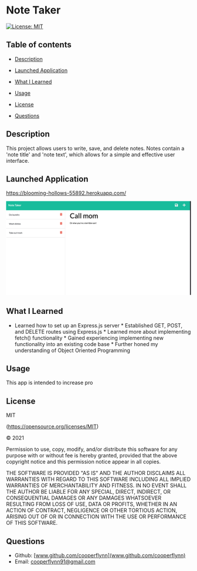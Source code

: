 
# Note Taker 


[![License: MIT](https://img.shields.io/badge/License-MIT-yellow.svg)](https://opensource.org/licenses/MIT)

    
## Table of contents

* [Description](#description)


* [Launched Application](#launched-application)



* [What I Learned](#what-i-learned)



* [Usage](#usage)


* [License](#license)



* [Questions](#questions)
    

## Description
This project allows users to write, save, and delete notes. Notes contain a 'note title' and 'note text', which allows for a simple and effective user interface.



## Launched Application
https://blooming-hollows-55892.herokuapp.com/  

![screen shot of application](../src/images/notetaker.png)





## What I Learned
* Learned how to set up an Express.js server * Established GET, POST, and DELETE routes using Express.js * Learned more about implementing fetch() functionality * Gained experiencing implementing new functionality into an existing code base * Further honed my understanding of Object Oriented Programming 

    



## Usage
This app is intended to increase pro



## License
MIT

(https://opensource.org/licenses/MIT)


&copy; 2021
  
Permission to use, copy, modify, and/or distribute this software for any purpose with or without fee is hereby granted, provided that the above copyright notice and this permission notice appear in all copies.

THE SOFTWARE IS PROVIDED "AS IS" AND THE AUTHOR DISCLAIMS ALL WARRANTIES WITH REGARD TO THIS SOFTWARE INCLUDING ALL IMPLIED WARRANTIES OF MERCHANTABILITY AND FITNESS. IN NO EVENT SHALL THE AUTHOR BE LIABLE FOR ANY SPECIAL, DIRECT, INDIRECT, OR CONSEQUENTIAL DAMAGES OR ANY DAMAGES WHATSOEVER RESULTING FROM LOSS OF USE, DATA OR PROFITS, WHETHER IN AN ACTION OF CONTRACT, NEGLIGENCE OR OTHER TORTIOUS ACTION, ARISING OUT OF OR IN CONNECTION WITH THE USE OR PERFORMANCE OF THIS SOFTWARE.   
        






## Questions  
* Github: [www.github.com/cooperflynn](www.github.com/cooperflynn)
* Email: cooperflynn91@gmail.com
